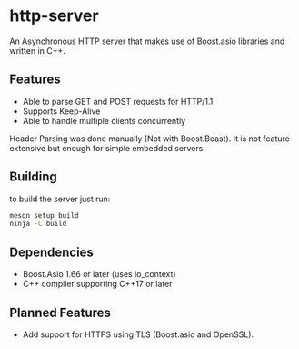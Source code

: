 # http-server
An Asynchronous HTTP server that makes use of Boost.asio libraries and written in C++.

## Features
- Able to parse GET and POST requests for HTTP/1.1
- Supports Keep-Alive
- Able to handle multiple clients concurrently

Header Parsing was done manually (Not with Boost.Beast). It is not feature extensive but enough for simple embedded servers.

## Building
to build the server just run:
```bash
meson setup build
ninja -C build
```

## Dependencies
- Boost.Asio 1.66 or later (uses io_context)
- C++ compiler supporting C++17 or later

## Planned Features
- Add support for HTTPS using TLS (Boost.asio and OpenSSL).
